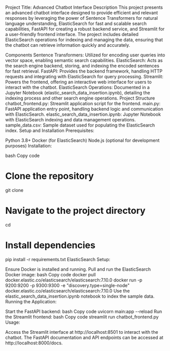 Project Title: Advanced Chatbot Interface
Description
This project presents an advanced chatbot interface designed to provide efficient and relevant responses by leveraging the power of Sentence Transformers for natural language understanding, ElasticSearch for fast and scalable search capabilities, FastAPI for creating a robust backend service, and Streamlit for a user-friendly frontend interface. The project includes detailed ElasticSearch operations for indexing and managing the data, ensuring that the chatbot can retrieve information quickly and accurately.

Components
Sentence Transformers: Utilized for encoding user queries into vector space, enabling semantic search capabilities.
ElasticSearch: Acts as the search engine backend, storing, and indexing the encoded sentences for fast retrieval.
FastAPI: Provides the backend framework, handling HTTP requests and integrating with ElasticSearch for query processing.
Streamlit: Powers the frontend, offering an interactive web interface for users to interact with the chatbot.
ElasticSearch Operations: Documented in a Jupyter Notebook (elastic_search_data_insertion.ipynb), detailing the indexing process and other search engine operations.
Project Structure
chatbot_frontend.py: Streamlit application script for the frontend.
main.py: FastAPI application entry point, handling backend logic and communication with ElasticSearch.
elastic_search_data_insertion.ipynb: Jupyter Notebook with ElasticSearch indexing and data management operations.
sample_data.csv: Sample dataset used for populating the ElasticSearch index.
Setup and Installation
Prerequisites:

Python 3.8+
Docker (for ElasticSearch)
Node.js (optional for development purposes)
Installation:

bash
Copy code
# Clone the repository
git clone <repository-url>

# Navigate to the project directory
cd <project-directory>

# Install dependencies
pip install -r requirements.txt
ElasticSearch Setup:

Ensure Docker is installed and running.
Pull and run the ElasticSearch Docker image:
bash
Copy code
docker pull docker.elastic.co/elasticsearch/elasticsearch:7.10.0
docker run -p 9200:9200 -p 9300:9300 -e "discovery.type=single-node" docker.elastic.co/elasticsearch/elasticsearch:7.10.0
Use the elastic_search_data_insertion.ipynb notebook to index the sample data.
Running the Application:

Start the FastAPI backend:
bash
Copy code
uvicorn main:app --reload
Run the Streamlit frontend:
bash
Copy code
streamlit run chatbot_frontend.py
Usage:

Access the Streamlit interface at http://localhost:8501 to interact with the chatbot.
The FastAPI documentation and API endpoints can be accessed at http://localhost:8000/docs.
